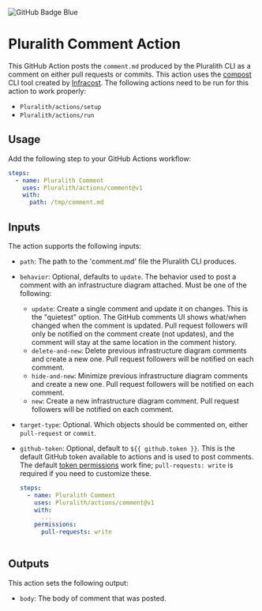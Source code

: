 ![GitHub Badge Blue](https://user-images.githubusercontent.com/25454503/157907219-fceef93a-1399-4a4a-b95b-a44fd44a156f.svg)
# Pluralith Comment Action

This GitHub Action posts the `comment.md` produced by the Pluralith CLI as a comment on either pull requests or commits. This action uses the [compost](https://github.com/infracost/compost) CLI tool created by [Infracost](https://github.com/infracost).
The following actions need to be run for this action to work properly:
- `Pluralith/actions/setup`
- `Pluralith/actions/run`


## Usage

Add the following step to your GitHub Actions workflow:

```yml
steps:
  - name: Pluralith Comment
    uses: Pluralith/actions/comment@v1
    with: 
      path: /tmp/comment.md
```

## Inputs

The action supports the following inputs:

- `path`: The path to the 'comment.md' file the Pluralith CLI produces.

- `behavior`: Optional, defaults to `update`. The behavior used to post a comment with an infrastructure diagram attached. Must be one of the following:  
  - `update`: Create a single comment and update it on changes. This is the "quietest" option. The GitHub comments UI shows what/when changed when the comment is updated. Pull request followers will only be notified on the comment create (not updates), and the comment will stay at the same location in the comment history.
  - `delete-and-new`: Delete previous infrastructure diagram comments and create a new one. Pull request followers will be notified on each comment.
  - `hide-and-new`: Minimize previous infrastructure diagram comments and create a new one. Pull request followers will be notified on each comment.
  - `new`: Create a new infrastructure diagram comment. Pull request followers will be notified on each comment.

- `target-type`: Optional. Which objects should be commented on, either `pull-request` or `commit`.

- `github-token`: Optional, default to `${{ github.token }}`. This is the default GitHub token available to actions and is used to post comments. The default [token permissions](https://docs.github.com/en/actions/learn-github-actions/workflow-syntax-for-github-actions#permissions) work fine; `pull-requests: write` is required if you need to customize these.

    ```yml
    steps:
      - name: Pluralith Comment
        uses: Pluralith/actions/comment@v1
        with:
          ...
        permissions:
          pull-requests: write
          
    ```

## Outputs

This action sets the following output:

- `body`: The body of comment that was posted.
